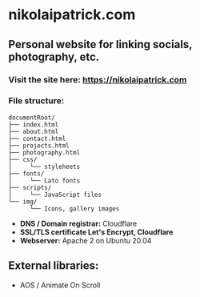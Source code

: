 # nikolaipatrick.com
## Personal website for linking socials, photography, etc.

### Visit the site here: https://nikolaipatrick.com

### File structure:
```
documentRoot/
├── index.html
├── about.html
├── contact.html
├── projects.html
├── photography.html
├── css/
│     └── styleheets
├── fonts/
│     └── Lato fonts
├── scripts/
│     └── JavaScript files
└── img/
      └── Icons, gallery images
```

* **DNS / Domain registrar:** Cloudflare
* **SSL/TLS certificate Let's Encrypt, Cloudflare**
* **Webserver:** Apache 2 on Ubuntu 20.04

## External libraries:

* AOS / Animate On Scroll
